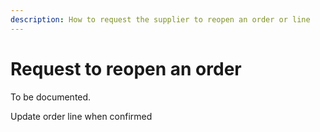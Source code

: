 ```yaml
---
description: How to request the supplier to reopen an order or line
---
```


# Request to reopen an order

To be documented.

Update order line when confirmed


